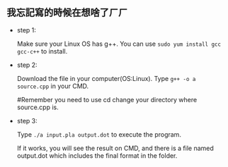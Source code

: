 ## 我忘記寫的時候在想啥了ㄏㄏ

* step 1:

	Make sure your Linux OS has g++.
	You can use `sudo yum install gcc gcc-c++` to install.
* step 2:

	Download the file in your computer(OS:Linux).
	Type `g++ -o a source.cpp` in your CMD.
	
	#Remember you need to use cd change your directory where source.cpp is.
* step 3:

	Type `./a input.pla output.dot` to execute the program.
	
	If it works, you will see the result on CMD, and there is a file named output.dot which includes the final format in the folder.
